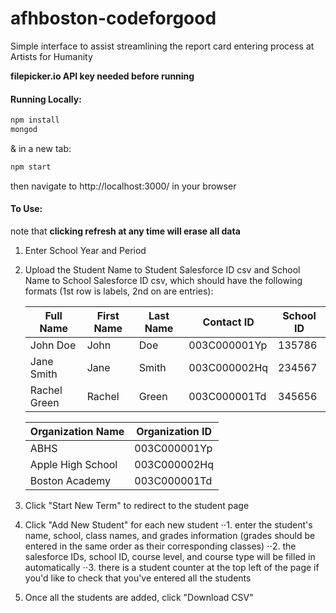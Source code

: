 afhboston-codeforgood
==========
Simple interface to assist streamlining the report card entering process at Artists for Humanity

**filepicker.io API key needed before running**


#### Running Locally:
```sh
npm install
mongod
```
& in a new tab:
```sh
npm start
```
then navigate to http://localhost:3000/ in your browser


#### To Use:

note that **clicking refresh at any time will erase all data**


1. Enter School Year and Period
2. Upload the Student Name to Student Salesforce ID csv and School Name to School Salesforce ID csv, which should have the following formats (1st row is labels, 2nd on are entries):

    |  Full Name   |  First Name  |  Last Name  |  Contact ID  |  School ID  |
    | ------------ | ------------ | ----------- | ------------ | ----------- |
    | John Doe     | John         | Doe         | 003C000001Yp | 135786      |
    | Jane Smith   | Jane         | Smith       | 003C000002Hq | 234567      |
    | Rachel Green | Rachel       | Green       | 003C000001Td | 345656      |

    |  Organization Name  |  Organization ID  | 
    | ------------------- | ----------------- | 
    | ABHS                | 003C000001Yp      | 
    | Apple High School   | 003C000002Hq      |
    | Boston Academy      | 003C000001Td      | 

3. Click "Start New Term" to redirect to the student page
4. Click "Add New Student" for each new student
⋅⋅1. enter the student's name, school, class names, and grades information (grades should be entered in the same order as their corresponding classes)
⋅⋅2. the salesforce IDs, school ID, course level, and course type will be filled in automatically
⋅⋅3. there is a student counter at the top left of the page if you'd like to check that you've entered all the students
5. Once all the students are added, click "Download CSV"

